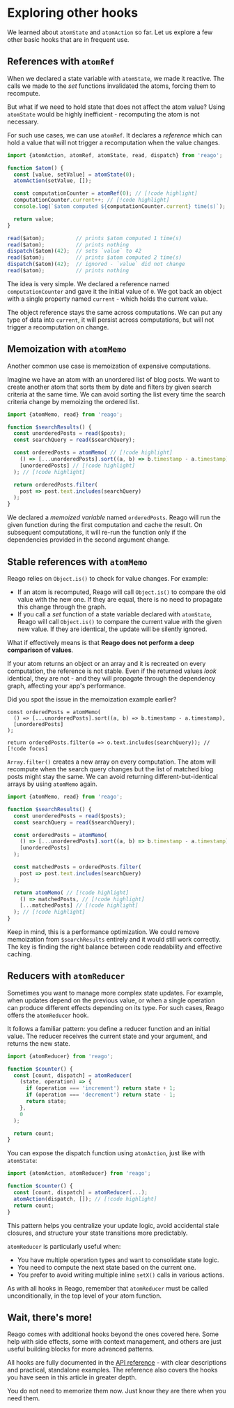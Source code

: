 # Exploring other hooks

We learned about `atomState` and `atomAction` so far. Let us explore a few other basic hooks
that are in frequent use.


## References with `atomRef`

When we declared a state variable with `atomState`, we made it reactive. The calls we made to the
_set_ functions invalidated the atoms, forcing them to recompute.

But what if we need to hold state that does not affect the atom value? Using `atomState` would be
highly inefficient - recomputing the atom is not necessary.

For such use cases, we can use `atomRef`. It declares a _reference_ which can hold a value that will
not trigger a recomputation when the value changes.

```ts
import {atomAction, atomRef, atomState, read, dispatch} from 'reago';

function $atom() {
  const [value, setValue] = atomState(0);
  atomAction(setValue, []);

  const computationCounter = atomRef(0); // [!code highlight]
  computationCounter.current++; // [!code highlight]
  console.log(`$atom computed ${computationCounter.current} time(s)`); // [!code highlight]

  return value;
}

read($atom);          // prints $atom computed 1 time(s)
read($atom);          // prints nothing
dispatch($atom)(42);  // sets `value` to 42
read($atom);          // prints $atom computed 2 time(s)
dispatch($atom)(42);  // ignored - `value` did not change
read($atom);          // prints nothing
```

The idea is very simple. We declared a reference named `computationCounter` and gave it the initial
value of `0`. We got back an object with a single property named `current` - which holds the current value.

The object reference stays the same across computations. We can put any type of data into `current`, it will
persist across computations, but will not trigger a recomputation on change.

## Memoization with `atomMemo`

Another common use case is memoization of expensive computations.

Imagine we have an atom with an unordered list of blog posts. We want to create another atom that sorts
them by date and filters by given search criteria at the same time. We can avoid sorting the list every time
the search criteria change by memoizing the ordered list.

```ts
import {atomMemo, read} from 'reago';

function $searchResults() {
  const unorderedPosts = read($posts);
  const searchQuery = read($searchQuery);

  const orderedPosts = atomMemo( // [!code highlight]
    () => [...unorderedPosts].sort((a, b) => b.timestamp - a.timestamp), // [!code highlight]
    [unorderedPosts] // [!code highlight]
  ); // [!code highlight]

  return orderedPosts.filter(
    post => post.text.includes(searchQuery)
  );
}
```

We declared a _memoized variable_ named `orderedPosts`. Reago will run the given function during the first
computation and cache the result. On subsequent computations, it will re-run the function only if the dependencies
provided in the second argument change.

## Stable references with `atomMemo`

Reago relies on `Object.is()` to check for value changes. For example:

* If an atom is recomputed, Reago will call `Object.is()` to compare the old value with the new one.
  If they are equal, there is no need to propagate this change through the graph.
* If you call a _set_ function of a state variable declared with `atomState`, Reago will call `Object.is()`
  to compare the current value with the given new value. If they are identical, the update will be silently
  ignored.

What if effectively means is that __Reago does not perform a deep comparison of values__.

If your atom returns an object or an array and it is recreated on every computation, the reference
is not stable. Even if the returned values _look_ identical, they are not - and they will propagate
through the dependency graph, affecting your app's performance.

Did you spot the issue in the memoization example earlier?

```ts{6}
const orderedPosts = atomMemo(
  () => [...unorderedPosts].sort((a, b) => b.timestamp - a.timestamp),
  [unorderedPosts]
);

return orderedPosts.filter(o => o.text.includes(searchQuery)); // [!code focus]
```

`Array.filter()` creates a new array on every computation. The atom will recompute when the search query
changes but the list of matched blog posts might stay the same. We can avoid returning different-but-identical
arrays by using `atomMemo` again.

```ts
import {atomMemo, read} from 'reago';

function $searchResults() {
  const unorderedPosts = read($posts);
  const searchQuery = read($searchQuery);

  const orderedPosts = atomMemo(
    () => [...unorderedPosts].sort((a, b) => b.timestamp - a.timestamp),
    [unorderedPosts]
  );

  const matchedPosts = orderedPosts.filter(
    post => post.text.includes(searchQuery)
  );

  return atomMemo( // [!code highlight]
    () => matchedPosts, // [!code highlight]
    [...matchedPosts] // [!code highlight]
  ); // [!code highlight]
}
```

Keep in mind, this is a performance optimization. We could remove memoization from `$searchResults` entirely
and it would still work correctly. The key is finding the right balance between code readability and effective
caching.


## Reducers with `atomReducer`

Sometimes you want to manage more complex state updates. For example, when updates depend on the previous value,
or when a single operation can produce different effects depending on its type. For such cases, Reago offers the
`atomReducer` hook.

It follows a familiar pattern: you define a reducer function and an initial value. The reducer receives the current
state and your argument, and returns the new state.

```ts
import {atomReducer} from 'reago';

function $counter() {
  const [count, dispatch] = atomReducer(
    (state, operation) => {
      if (operation === 'increment') return state + 1;
      if (operation === 'decrement') return state - 1;
      return state;
    },
    0
  );

  return count;
}
```

You can expose the dispatch function using `atomAction`, just like with `atomState`:

```ts
import {atomAction, atomReducer} from 'reago';

function $counter() {
  const [count, dispatch] = atomReducer(...);
  atomAction(dispatch, []); // [!code highlight]
  return count;
}
```

This pattern helps you centralize your update logic, avoid accidental stale closures, and structure your
state transitions more predictably.

`atomReducer` is particularly useful when:
* You have multiple operation types and want to consolidate state logic.
* You need to compute the next state based on the current one.
* You prefer to avoid writing multiple inline `setX()` calls in various actions.

As with all hooks in Reago, remember that `atomReducer` must be called unconditionally, in the top level of
your atom function.


## Wait, there's more!

Reago comes with additional hooks beyond the ones covered here. Some help with side effects, some with context
management, and others are just useful building blocks for more advanced patterns.

All hooks are fully documented in the [API reference](/api/) - with clear descriptions and practical, standalone
examples. The reference also covers the hooks you have seen in this article in greater depth.

You do not need to memorize them now. Just know they are there when you need them.
